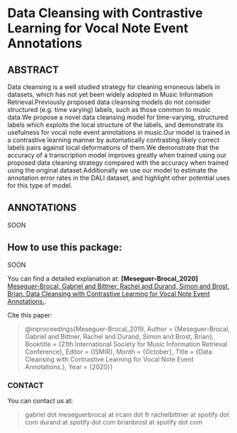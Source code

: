 # Data Cleansing with Contrastive Learning for Vocal Note Event Annotations

## ABSTRACT

Data cleansing is a well studied strategy for cleaning erroneous labels in datasets, which has not yet been widely adopted in Music Information Retrieval.Previously proposed data cleansing models do not consider structured (e.g. time varying) labels, such as those common to music data.We propose a novel data cleansing model for time-varying, structured labels which exploits the local structure of the labels, and demonstrate its usefulness for vocal note event annotations in music.Our model is trained in a contrastive learning manner by automatically contrasting likely correct labels pairs against local deformations of them.We demonstrate that the accuracy of a transcription model improves greatly when trained using our proposed data cleaning strategy compared with the accuracy when trained using the original dataset.Additionally we use our model to estimate the annotation error rates in the DALI dataset, and highlight other potential uses for this type of model.

## ANNOTATIONS

SOON


## How to use this package:

SOON


You can find a detailed explanation at:
**[Meseguer-Brocal_2020]** [Meseguer-Brocal, Gabriel and Bittner, Rachel and Durand, Simon and Brost, Brian. Data Cleansing with Contrastive Learning for Vocal Note Event Annotations.](https://arxiv.org/abs/2008.02069).

Cite this paper:

>@inproceedings{Meseguer-Brocal_2019,
	Author = {Meseguer-Brocal, Gabriel and Bittner, Rachel and Durand, Simon and Brost, Brian},
	Booktitle = {21th International Society for Music Information Retrieval Conference},
	Editor = {ISMIR},
	Month = {October},
	Title = {Data Cleansing with Contrastive Learning for Vocal Note Event Annotations.},
	Year = {2020}}

### CONTACT

You can contact us at:

  > gabriel dot meseguerbrocal at ircam dot fr
  > rachelbittner at spotify dot com
  > durand at spotify dot com
  > brianbrost at spotify dot com
